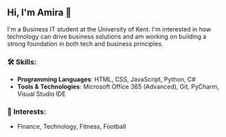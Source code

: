 ## Hi, I'm Amira 👋

I'm a Business IT student at the University of Kent. I'm interested in how technology can drive business solutions and am working on building a strong foundation in both tech and business principles. 

### 🛠️ Skills:

- **Programming Languages**: HTML, CSS, JavaScript, Python, C#
- **Tools & Technologies**: Microsoft Office 365 (Advanced), Git, PyCharm, Visual Studio IDE

### 🌱 Interests:
- Finance, Technology, Fitness, Football
